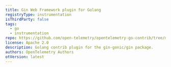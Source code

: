 ```yaml
---
title: Gin Web Framework plugin for Golang
registryType: instrumentation
isThirdParty: false
tags:
  - go
  - instrumentation
repo: https://github.com/open-telemetry/opentelemetry-go-contrib/tree/master/instrumentation/gin-gonic/gin
license: Apache 2.0
description: Golang contrib plugin for the gin-gonic/gin package.
authors: OpenTelemetry Authors
otVersion: latest
---
```

